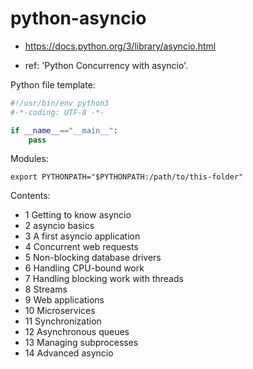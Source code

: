 # python-asyncio

- https://docs.python.org/3/library/asyncio.html

- ref: 'Python Concurrency with asyncio'.

Python file template:

```python
#!/usr/bin/env python3
#-*-coding: UTF-8 -*-

if __name__=="__main__":
    pass
```


Modules:

```shell
export PYTHONPATH="$PYTHONPATH:/path/to/this-folder"
```

Contents:

- 1 Getting to know asyncio
- 2 asyncio basics
- 3 A first asyncio application
- 4 Concurrent web requests
- 5 Non-blocking database drivers 
- 6 Handling CPU-bound work 
- 7 Handling blocking work with threads
- 8 Streams
- 9 Web applications
- 10 Microservices
- 11 Synchronization
- 12 Asynchronous queues
- 13 Managing subprocesses 
- 14 Advanced asyncio